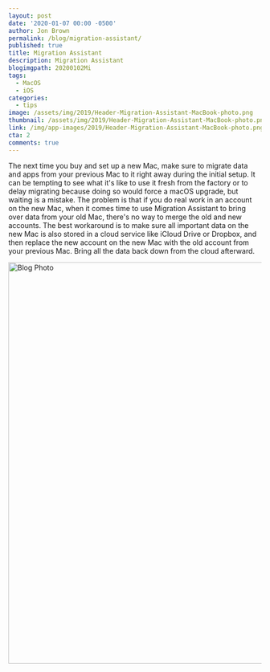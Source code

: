 ```yaml
---
layout: post
date: '2020-01-07 00:00 -0500'
author: Jon Brown
permalink: /blog/migration-assistant/
published: true
title: Migration Assistant
description: Migration Assistant
blogimgpath: 20200102Mi
tags:
  - MacOS
  - iOS
categories:
  - tips
image: /assets/img/2019/Header-Migration-Assistant-MacBook-photo.png
thumbnail: /assets/img/2019/Header-Migration-Assistant-MacBook-photo.png
link: /img/app-images/2019/Header-Migration-Assistant-MacBook-photo.png
cta: 2
comments: true
---
```

The next time you buy and set up a new Mac, make sure to migrate data
and apps from your previous Mac to it right away during the initial
setup. It can be tempting to see what it's like to use it fresh from the
factory or to delay migrating because doing so would force a macOS
upgrade, but waiting is a mistake. The problem is that if you do real
work in an account on the new Mac, when it comes time to use Migration
Assistant to bring over data from your old Mac, there's no way to merge
the old and new accounts. The best workaround is to make sure all
important data on the new Mac is also stored in a cloud service like
iCloud Drive or Dropbox, and then replace the new account on the new Mac
with the old account from your previous Mac. Bring all the data back
down from the cloud afterward.

<img alt="Blog Photo" src="{{ site.site_cdn }}/assets/img/blog/2019/20200102Mi/Migration-Assistant.png" class="img-fluid rounded m-2" width="800" />